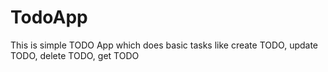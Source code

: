 # TodoApp
This is simple TODO App which does basic tasks like create TODO, update TODO, delete TODO, get TODO

